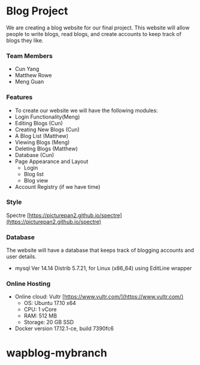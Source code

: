 # Blog Project
We are creating a blog website for our final project. This website will allow people to write blogs, read blogs, and create accounts to keep track of blogs they like.

### Team Members
- Cun Yang
- Matthew Rowe
- Meng Guan

### Features
- To create our website we will have the following modules:
- Login Functionality(Meng)
- Editing Blogs (Cun)
- Creating New Blogs (Cun)
- A Blog List (Matthew)
- Viewing Blogs (Meng)
- Deleting Blogs (Matthew)
- Database (Cun)
- Page Appearance and Layout
    - Login
    - Blog list
    - Blog view
- Account Registry (if we have time)

### Style
Spectre [https://picturepan2.github.io/spectre](https://picturepan2.github.io/spectre)

### Database
The website will have a database that keeps track of blogging accounts and user details.

- mysql  Ver 14.14 Distrib 5.7.21, for Linux (x86_64) using  EditLine wrapper

### Online Hosting
- Online cloud: Vultr [https://www.vultr.com/](https://www.vultr.com/)
    - OS: Ubuntu 17.10 x64
    - CPU: 1 vCore
    - RAM: 512 MB
    - Storage: 20 GB SSD
- Docker version 17.12.1-ce, build 7390fc6
# wapblog-mybranch
